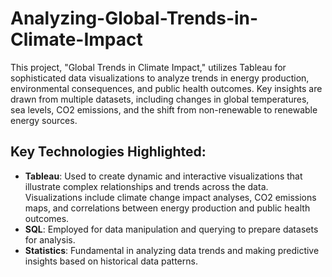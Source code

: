 # Analyzing-Global-Trends-in-Climate-Impact

This project, "Global Trends in Climate Impact," utilizes Tableau for sophisticated data visualizations to analyze trends in energy production, environmental consequences, and public health outcomes. Key insights are drawn from multiple datasets, including changes in global temperatures, sea levels, CO2 emissions, and the shift from non-renewable to renewable energy sources.

## Key Technologies Highlighted:

- **Tableau**: Used to create dynamic and interactive visualizations that illustrate complex relationships and trends across the data. Visualizations include climate change impact analyses, CO2 emissions maps, and correlations between energy production and public health outcomes.
- **SQL**: Employed for data manipulation and querying to prepare datasets for analysis.
- **Statistics**: Fundamental in analyzing data trends and making predictive insights based on historical data patterns.
